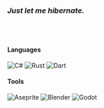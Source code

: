 ### _Just let me hibernate._

<br>
<br>

#### Languages

![C#](https://img.shields.io/badge/C%23-%23239120?style=for-the-badge&logo=csharp)
![Rust](https://img.shields.io/badge/Rust-%23000000?style=for-the-badge&logo=rust)
![Dart](https://img.shields.io/badge/Dart-%230175C2?style=for-the-badge&logo=dart)

#### Tools

![Aseprite](https://img.shields.io/badge/Aseprite-%237D929E?style=for-the-badge&logo=aseprite)
![Blender](https://img.shields.io/badge/Blender-%23F5792A?style=for-the-badge&logo=blender)
![Godot](https://img.shields.io/badge/Godot_Engine-%23478CBF?style=for-the-badge&logo=godotengine)
